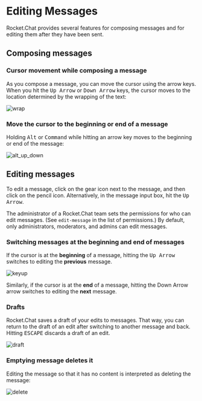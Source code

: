 # Editing Messages

Rocket.Chat provides several features for composing messages and for editing them after they have been sent. 

## Composing messages 

### Cursor movement while composing a message
As you compose a message, you can move the cursor using the arrow keys. When you hit the <kbd>Up Arrow</kbd> or <kbd>Down Arrow</kbd> keys, the cursor moves to the location determined by the wrapping of the text:

![wrap](https://cloud.githubusercontent.com/assets/4238626/14960976/17064ab4-10a0-11e6-9ee9-efe9239004a3.gif)

### Move the cursor to the beginning or end of a message
Holding <kbd>Alt</kbd> or <kbd>Command</kbd> while hitting an arrow key moves to the beginning or end of the message: 

![alt_up_down](https://cloud.githubusercontent.com/assets/4238626/14960972/17009c90-10a0-11e6-9450-d69257310e24.gif)

## Editing messages 

To edit a message, click on the gear icon next to the message, and then click on the pencil icon. Alternatively, in the message input box, hit the <kbd>Up Arrow</kbd>. 

The administrator of a Rocket.Chat team sets the permissions for who can edit messages. (See `edit-message` in the list of permissions.) By default, only administrators, moderators, and admins can edit messages.

### Switching messages at the beginning and end of messages

If the cursor is at the **beginning** of a message, hitting the <kbd>Up Arrow</kbd> switches to editing the **previous** message.

![keyup](https://cloud.githubusercontent.com/assets/4238626/14960973/1701d506-10a0-11e6-880d-0b4cb95f907f.gif)

Similarly, if the cursor is at the **end** of a message, hitting the <kdb>Down Arrow</kdb> arrow switches to editing the **next** message.

### Drafts

Rocket.Chat saves a draft of your edits to messages. That way, you can return to the draft of an edit after switching to another message and back. Hitting <kbd>ESCAPE</kbd> discards a draft of an edit.

![draft](https://cloud.githubusercontent.com/assets/4238626/14960975/17041cda-10a0-11e6-9b6f-572d70c7473c.gif)

### Emptying message deletes it

Editing the message so that it has no content is interpreted as deleting the message: 

![delete](https://cloud.githubusercontent.com/assets/4238626/14960977/1706e71c-10a0-11e6-8d44-48bf20f79ae4.gif)
